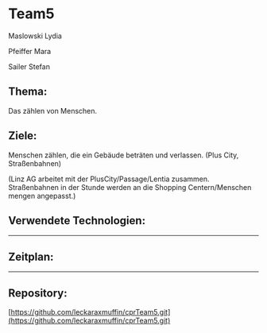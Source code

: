 # Team5



Maslowski Lydia

Pfeiffer Mara

Sailer Stefan




## Thema:


Das zählen von Menschen.




## Ziele:



Menschen zählen, die ein Gebäude beträten und verlassen. (Plus City, Straßenbahnen)

(Linz AG arbeitet mit der PlusCity/Passage/Lentia zusammen. Straßenbahnen in der Stunde werden an die Shopping Centern/Menschen mengen angepasst.)




## Verwendete Technologien:



----




## Zeitplan:



-----




## Repository:



[https://github.com/leckaraxmuffin/cprTeam5.git](https://github.com/leckaraxmuffin/cprTeam5.git)




